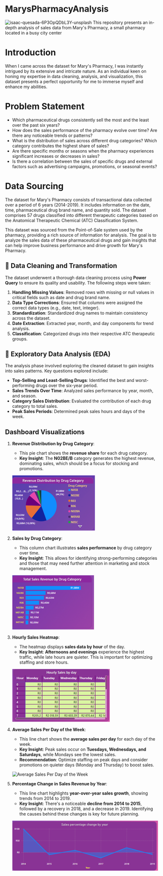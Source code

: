 # MarysPharmacyAnalysis
![isaac-quesada-6P3OpQDbL3Y-unsplash](https://github.com/Koketso00/MarysPharmacyAnalysis/assets/99824427/4e918f1a-0d83-4a1e-81cf-c77daf357d8b)
This repository presents an in-depth analysis of sales data from Mary's Pharmacy, a small pharmacy located in a busy city center

# Introduction

When I came across the dataset for Mary's Pharmacy, I was instantly intrigued by its extensive and intricate nature. As an individual keen on honing my expertise in data cleaning, analysis, and visualization, this dataset presents a perfect opportunity for me to immerse myself and enhance my abilities.

# Problem Statement

- Which pharmaceutical drugs consistently sell the most and the least over the past six years?
- How does the sales performance of the pharmacy evolve over time? Are there any noticeable trends or patterns?
- What is the distribution of sales across different drug categories? Which category contributes the highest share of sales?
- Are there specific months or seasons when the pharmacy experiences significant increases or decreases in sales?
- Is there a correlation between the sales of specific drugs and external factors such as advertising campaigns, promotions, or seasonal events?

# Data Sourcing

The dataset for Mary's Pharmacy consists of transactional data collected over a period of 6 years (2014-2019). It includes information on the date, time, pharmaceutical drug brand name, and quantity sold. The dataset comprises 57 drugs classified into different therapeutic categories based on the Anatomical Therapeutic Chemical (ATC) Classification System.

This dataset was sourced from the Point-of-Sale system used by the pharmacy, providing a rich source of information for analysis. The goal is to analyze the sales data of these pharmaceutical drugs and gain insights that can help improve business performance and drive growth for Mary's Pharmacy.

## 🧹 Data Cleaning and Transformation

The dataset underwent a thorough data cleaning process using **Power Query** to ensure its quality and usability. The following steps were taken:

1. **Handling Missing Values**: Removed rows with missing or null values in critical fields such as date and drug brand name.
2. **Data Type Corrections**: Ensured that columns were assigned the correct data types (e.g., date, text, integer).
3. **Standardization**: Standardized drug names to maintain consistency across the dataset.
4. **Date Extraction**: Extracted year, month, and day components for trend analysis.
5. **Classification**: Categorized drugs into their respective ATC therapeutic groups.

## 🔎 Exploratory Data Analysis (EDA)

The analysis phase involved exploring the cleaned dataset to gain insights into sales patterns. Key questions explored include:

- **Top-Selling and Least-Selling Drugs**: Identified the best and worst-performing drugs over the six-year period.
- **Sales Trends Over Time**: Analyzed sales performance by year, month, and season.
- **Category Sales Distribution**: Evaluated the contribution of each drug category to total sales.
- **Peak Sales Periods**: Determined peak sales hours and days of the week.

## Dashboard Visualizations

1. **Revenue Distribution by Drug Category**:
   - This pie chart shows the **revenue share** for each drug category.
   - **Key Insight**: The **N02BE/B** category generates the highest revenue, dominating sales, which should be a focus for stocking and promotions.
   
   ![Revenue Distribution by Drug Category](images/images/pie_chart.png)

2. **Sales by Drug Category**:
   - This column chart illustrates **sales performance** by drug category over time.
   - **Key Insight**: This allows for identifying strong-performing categories and those that may need further attention in marketing and stock management.
   
   ![Sales by Drug Category](images/images/column_chart.png)

3. **Hourly Sales Heatmap**:
   - The heatmap displays **sales data by hour** of the day.
   - **Key Insight**: **Afternoons and evenings** experience the highest traffic, while late hours are quieter. This is important for optimizing staffing and store hours.

   ![Hourly Sales Heatmap](images/images/heat_map.png)

4. **Average Sales Per Day of the Week**:
   - This line chart shows the **average sales per day** for each day of the week.
   - **Key Insight**: Peak sales occur on **Tuesdays, Wednesdays, and Saturdays**, while Mondays see the lowest sales.
   - **Recommendation**: Optimize staffing on peak days and consider promotions on quieter days (Monday and Thursday) to boost sales.

   ![Average Sales Per Day of the Week](images/images/linechart.png)


5. **Percentage Change in Sales Revenue by Year**:
   - This line chart highlights **year-over-year sales growth**, showing trends from 2014 to 2019.
   - **Key Insight**: There's a noticeable **decline from 2014 to 2015**, followed by a recovery in 2018, and a decrease in 2019. Identifying the causes behind these changes is key for future planning.

   ![Percentage Change in Sales Revenue by Year](images/images/area_chart.png)


